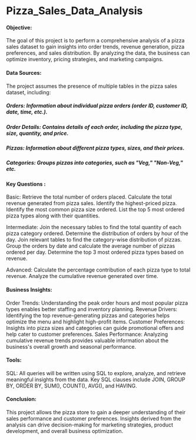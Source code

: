 # Pizza_Sales_Data_Analysis

#### Objective:
The goal of this project is to perform a comprehensive analysis of a pizza sales dataset to gain insights into order trends, revenue generation, pizza preferences, and sales distribution. By analyzing the data, the business can optimize inventory, pricing strategies, and marketing campaigns.

#### Data Sources:
The project assumes the presence of multiple tables in the pizza sales dataset, including:

##### Orders: Information about individual pizza orders (order ID, customer ID, date, time, etc.).
##### Order Details: Contains details of each order, including the pizza type, size, quantity, and price.
##### Pizzas: Information about different pizza types, sizes, and their prices.
##### Categories: Groups pizzas into categories, such as "Veg," "Non-Veg," etc.

#### Key Questions :
Basic:
Retrieve the total number of orders placed.
Calculate the total revenue generated from pizza sales.
Identify the highest-priced pizza.
Identify the most common pizza size ordered.
List the top 5 most ordered pizza types along with their quantities.

Intermediate:
Join the necessary tables to find the total quantity of each pizza category ordered.
Determine the distribution of orders by hour of the day.
Join relevant tables to find the category-wise distribution of pizzas.
Group the orders by date and calculate the average number of pizzas ordered per day.
Determine the top 3 most ordered pizza types based on revenue.

Advanced:
Calculate the percentage contribution of each pizza type to total revenue.
Analyze the cumulative revenue generated over time.

#### Business Insights:

Order Trends: Understanding the peak order hours and most popular pizza types enables better staffing and inventory planning.
Revenue Drivers: Identifying the top revenue-generating pizzas and categories helps optimize the menu and highlight high-profit items.
Customer Preferences: Insights into pizza sizes and categories can guide promotional offers and help cater to customer preferences.
Sales Performance: Analyzing cumulative revenue trends provides valuable information about the business's overall growth and seasonal performance.

#### Tools:
SQL: All queries will be written using SQL to explore, analyze, and retrieve meaningful insights from the data. Key SQL clauses include JOIN, GROUP BY, ORDER BY, SUM(), COUNT(), AVG(), and HAVING.

#### Conclusion:
This project allows the pizza store to gain a deeper understanding of their sales performance and customer preferences. Insights derived from the analysis can drive decision-making for marketing strategies, product development, and overall business optimization.
